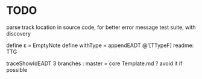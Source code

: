 # TODO

parse
track location in source code, for better error message
test suite, with discovery

define ε = EmptyNote
define withType = appendEADT @'[TTypeF] 
readme: TTG

traceShowIdEADT
3 branches : master = core
Template.md ? avoid it if possible
